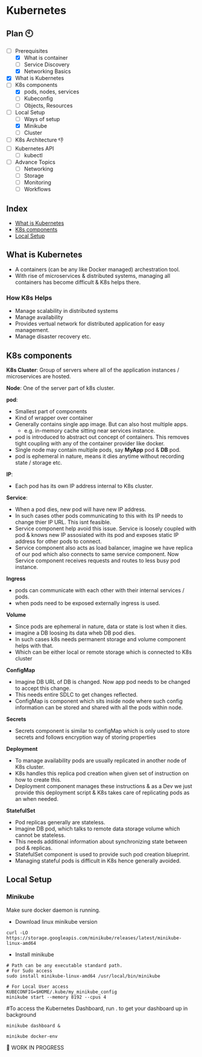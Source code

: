 ---
---

# Kubernetes

## Plan 🕙
- [ ]  Prerequisites
    - [x]  What is container
    - [ ]  Service Discovery
    - [x]  Networking Basics
- [x]  What is Kubernetes
- [ ]  K8s components
    - [x]  pods, nodes, services
    - [ ]  Kubeconfig
    - [ ]  Objects, Resources
- [ ]  Local Setup
    - [ ]  Ways of setup
    - [x]  Minikube
    - [ ]  Cluster
- [ ]  K8s Architecture 👎
- [ ]  Kubernetes API
    - [ ]  kubectl
- [ ]  Advance Topics
    - [ ]  Networking
    - [ ]  Storage
    - [ ]  Monitoring
    - [ ]  Workflows

## Index
- [What is Kubernetes](what-is-kubernetes)
- [K8s components](k8s-components)
- [Local Setup](local-setup)

## What is Kubernetes

- A containers (can be any like Docker managed) archestration tool.
- With rise of microservices & distributed systems, managing all containers has become difficult & K8s helps there.

### How K8s Helps
- Manage scalability in distributed systems
- Manage availability
- Provides vertual network for distributed application for easy management.
- Manage disaster recovery etc.

## K8s components
**K8s Cluster**: Group of servers where all of the application instances / microservices are hosted.

**Node**: One of the server part of k8s cluster.

**pod**:
- Smallest part of components
- Kind of wrapper over container
- Generally contains single app image. But can also host multiple apps.
    - e.g. in-memory cache sitting near services instance.
- pod is introduced to abstract out concept of containers. This removes tight coupling with any of the container provider like docker.
- Single node may contain multiple pods, say **MyApp** pod & **DB** pod.
- pod is ephemeral in nature, means it dies anytime without recording state / storage etc.

**IP**:
- Each pod has its own IP address internal to K8s cluster.

**Service**:
- When a pod dies, new pod will have new IP address.
- In such cases other pods communicating to this with its IP needs to change thier IP URL. This isnt feasible.
- Service component help avoid this issue. Service is loosely coupled with pod & knows new IP assosiated with its pod and exposes static IP address for other pods to connect.
- Service component also acts as load balancer, imagine we have replica of our pod which also connects to same service component. Now Service component receives requests and routes to less busy pod instance.

**Ingress**
- pods can communicate with each other with their internal services / pods.
- when pods need to be exposed externally ingress is used.

**Volume**
- Since pods are ephemeral in nature, data or state is lost when it dies.
- imagine a DB loosing its data wheb DB pod dies.
- In such cases k8s needs permanent storage and volume component helps with that.
- Which can be either local or remote storage which is connected to K8s cluster

**ConfigMap**
- Imagine DB URL of DB is changed. Now app pod needs to be changed to accept this change.
- This needs entire SDLC to get changes reflected.
- ConfigMap is component which sits inside node where such config information can be stored and shared with all the pods within node.

**Secrets**
- Secrets component is similar to configMap which is only used to store secrets and follows encryption way of storing properties

**Deployment**
- To manage availability pods are usually replicated in another node of K8s cluster.
- K8s handles this replica pod creation when given set of instruction on how to create this.
- Deployment component manages these instructions & as a Dev we just provide this deployment script & K8s takes care of replicating pods as an when needed.

**StatefulSet**
- Pod replicas generally are stateless.
- Imagine DB pod, which talks to remote data storage volume which cannot be stateless.
- This needs additional information about synchronizing state between pod & replicas.
- StatefulSet component is used to provide such pod creation blueprint.
- Managing stateful pods is difficult in K8s hence generally avoided.


## Local Setup

### Minikube
Make sure docker daemon is running.
- Download linux minikube version
```console
curl -LO https://storage.googleapis.com/minikube/releases/latest/minikube-linux-amd64
```

- Install minikube
```console
# Path can be any executable standard path.
# For Sudo access
sudo install minikube-linux-amd64 /usr/local/bin/minikube

# For Local User access
KUBECONFIG=$HOME/.kube/my_minikube_config
minikube start --memory 8192 --cpus 4
```

#To access the Kubernetes Dashboard, run . to get your dashboard up in background
```console
minikube dashboard &

minikube docker-env
```


👷 WORK IN PROGRESS
